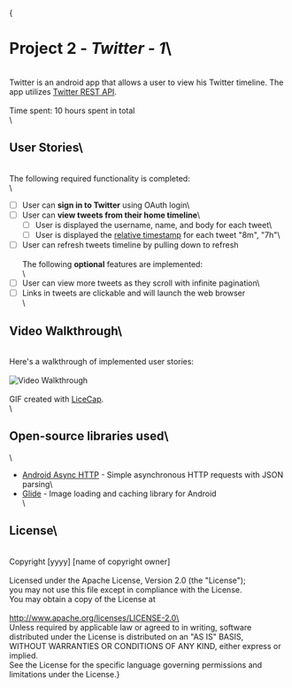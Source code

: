 {
# Project 2 - *Twitter - 1*\
\
Twitter is an android app that allows a user to view his Twitter timeline. The app utilizes [Twitter REST API](https://dev.twitter.com/rest/public).\
\
Time spent: 10 hours spent in total\
\
## User Stories\
\
The following required functionality is completed:\
\
- [ ] User can **sign in to Twitter** using OAuth login\
- [ ] User can **view tweets from their home timeline**\
  - [ ] User is displayed the username, name, and body for each tweet\
  - [ ] User is displayed the [relative timestamp](https://gist.github.com/nesquena/f786232f5ef72f6e10a7) for each tweet "8m", "7h"\
- [ ] User can refresh tweets timeline by pulling down to refresh\
\
The following **optional** features are implemented:\
\
- [ ] User can view more tweets as they scroll with infinite pagination\
- [ ] Links in tweets are clickable and will launch the web browser\
\
## Video Walkthrough\
\
Here's a walkthrough of implemented user stories:\
\
<img src='https://imgur.com/gallery/1iJbAaB' title='Twitter-1' alt='Video Walkthrough' />\
\
GIF created with [LiceCap](http://www.cockos.com/licecap/).\
\
## Open-source libraries used\
\
- [Android Async HTTP](https://github.com/codepath/CPAsyncHttpClient) - Simple asynchronous HTTP requests with JSON parsing\
- [Glide](https://github.com/bumptech/glide) - Image loading and caching library for Android\
\
## License\
\
    Copyright [yyyy] [name of copyright owner]\
\
    Licensed under the Apache License, Version 2.0 (the "License");\
    you may not use this file except in compliance with the License.\
    You may obtain a copy of the License at\
\
        http://www.apache.org/licenses/LICENSE-2.0\
\
    Unless required by applicable law or agreed to in writing, software\
    distributed under the License is distributed on an "AS IS" BASIS,\
    WITHOUT WARRANTIES OR CONDITIONS OF ANY KIND, either express or implied.\
    See the License for the specific language governing permissions and\
    limitations under the License.}